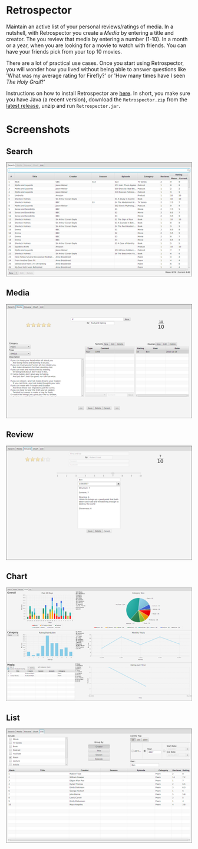 # Retrospector
Maintain an active list of your personal reviews/ratings of media. In a nutshell, with Retrospector you create a *Media* by entering a title and creator. The you review that media by entering a number (1-10). In a month or a year, when you are looking for a movie to watch with friends. You can have your friends pick from your top 10 movies.

There are a lot of practical use cases. Once you start using Retrospector, you will wonder how you lived without being able to answer questions like 'What was my average rating for Firefly?' or 'How many times have I seen *The Holy Grail*?'

Instructions on how to install Retrospector are [here](https://github.com/NonlinearFruit/Retrospector/wiki/Install). In short, you make sure you have Java (a recent version), download the `Retrospector.zip` from the [latest release](https://github.com/NonlinearFruit/Retrospector/releases), unzip and run `Retrospector.jar`.

# Screenshots
## Search
![screenshot](/screenshots/Search.png)
## Media
![screenshot](/screenshots/Media.png)
## Review
![screenshot](/screenshots/Review.png)
## Chart
![screenshot](/screenshots/Chart.png)
## List
![screenshot](/screenshots/List.png)
